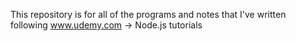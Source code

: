 This repository is for all of the programs and notes that I've written following www.udemy.com -> Node.js tutorials